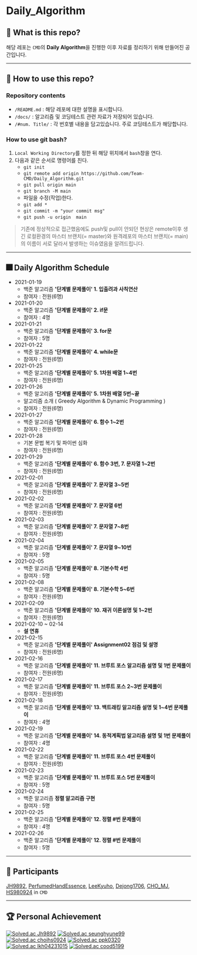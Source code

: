 # Daily_Algorithm

## 🎯 What is this repo?
해당 레포는 `CMD`의 **Daily Algorithm**을 진행한 이후 자료를 정리하기 위해 만들어진 공간입니다.  

___  

## 🎇 How to use this repo?

### Repository contents
- `/README.md` : 해당 레포에 대한 설명을 표시합니다.  
- `/docs/` : 알고리즘 및 코딩테스트 관련 자료가 저장되어 있습니다.  
- `/#num. Title/` : 각 번호별 내용을 담고있습니다. 주로 코딩테스트가 해당합니다.  

### How to use git bash?
1. `Local Working Directory`를 정한 뒤 해당 위치에서 `bash`창을 연다.
2. 다음과 같은 순서로 명령어를 친다.
    - `git init`
    - `git remote add origin https://github.com/Team-CMD/Daily_Algorithm.git`
    - `git pull origin main`
    - `git branch -M main`
    - 파일을 수정(작업)한다.
    - `git add *`
    - `git commit -m "your commit msg"`
    - `git push -u origin  main` 
  

> 기존에 정상적으로 접근했음에도 push및 pull이 안되던 현상은 remote이후 생긴 로컬환경의 마스터 브랜치(= master)와 원격레포의 마스터 브랜치(= main)의 이름이 서로  달라서 발생하는 이슈였음을 알려드립니다.
___  

## 🎆 Daily Algorithm Schedule  

- 2021-01-19
    - 백준 알고리즘 **'단계별 문제풀이' 1. 입출려과 사칙연산**
    - 참여자 : 전원(6명)
- 2021-01-20
    - 백준 알고리즘 **'단계별 문제풀이' 2. if문**
    - 참여자 : 4명
- 2021-01-21
    - 백준 알고리즘 **'단계별 문제풀이' 3. for문**
    - 참여자 : 5명
- 2021-01-22
    - 백준 알고리즘 **'단계별 문제풀이' 4. while문**
    - 참여자 : 전원(6명)
- 2021-01-25
    - 백준 알고리즘 **'단계별 문제풀이' 5. 1차원 배열 1~4번**
    - 참여자 : 전원(6명)
- 2021-01-26
    - 백준 알고리즘 **'단계별 문제풀이' 5. 1차원 배열 5번~끝**
    - 알고리즘 소개 ( Greedy Algorithm & Dynamic Programming )
    - 참여자 : 전원(6명)
- 2021-01-27
    - 백준 알고리즘 **'단계별 문제풀이' 6. 함수 1~2번**
    - 참여자 : 전원(6명)
- 2021-01-28
    - 기본 문법 복기 및 파이썬 심화
    - 참여자 : 전원(6명)
- 2021-01-29
    - 백준 알고리즘 **'단계별 문제풀이' 6. 함수 3번, 7. 문자열 1~2번**
    - 참여자 : 전원(6명)
- 2021-02-01
    - 백준 알고리즘 **'단계별 문제풀이' 7. 문자열 3~5번**
    - 참여자 : 전원(6명)  
- 2021-02-02
    - 백준 알고리즘 **'단계별 문제풀이' 7. 문자열 6번**
    - 참여자 : 전원(6명)    
- 2021-02-03
    - 백준 알고리즘 **'단계별 문제풀이' 7. 문자열 7~8번**
    - 참여자 : 전원(6명)    
- 2021-02-04
    - 백준 알고리즘 **'단계별 문제풀이' 7. 문자열 9~10번**
    - 참여자 : 5명    
- 2021-02-05
    - 백준 알고리즘 **'단계별 문제풀이' 8. 기본수학 4번**
    - 참여자 : 5명    
- 2021-02-08
    - 백준 알고리즘 **'단계별 문제풀이' 8. 기본수학 5~6번**
    - 참여자 : 전원(6명)    
- 2021-02-09
    - 백준 알고리즘 **'단계별 문제풀이' 10. 재귀 이론설명 및 1~2번**
    - 참여자 : 전원(6명)    
- 2021-02-10 ~ 02-14
    - **설 연휴**
- 2021-02-15
    - 백준 알고리즘 **'단계별 문제풀이' Assignment02 점검 및 설명**
    - 참여자 : 전원(6명)    
- 2021-02-16
    - 백준 알고리즘 **'단계별 문제풀이' 11. 브루트 포스 알고리즘 설명 및 1번 문제풀이**
    - 참여자 : 전원(6명) 
- 2021-02-17
    - 백준 알고리즘 **'단계별 문제풀이' 11. 브루트 포스 2~3번 문제풀이**
    - 참여자 : 전원(6명) 
- 2021-02-18
    - 백준 알고리즘 **'단계별 문제풀이' 13. 백트래킹 알고리즘 설명 및 1~4번 문제풀이**
    - 참여자 : 4명 
- 2021-02-19
    - 백준 알고리즘 **'단계별 문제풀이' 14. 동적계획법 알고리즘 설명 및 1번 문제풀이**
    - 참여자 : 4명 
- 2021-02-22
    - 백준 알고리즘 **'단계별 문제풀이' 11. 브루트 포스 4번 문제풀이**
    - 참여자 : 전원(6명) 
- 2021-02-23
    - 백준 알고리즘 **'단계별 문제풀이' 11. 브루트 포스 5번 문제풀이**
    - 참여자 : 5명
- 2021-02-24
    - 백준 알고리즘 **정렬 알고리즘 구현**
    - 참여자 : 5명  
- 2021-02-25
    - 백준 알고리즘 **'단계별 문제풀이' 12. 정렬 #번 문제풀이**
    - 참여자 : 4명  
- 2021-02-26
    - 백준 알고리즘 **'단계별 문제풀이' 12. 정렬 #번 문제풀이**
    - 참여자 : 5명   
___  

## 🎫 Participants

[JH9892](https://github.com/JH9892), 
[PerfumedHandEssence](https://github.com/PerfumedHandEssence), 
[LeeKyuho](https://github.com/RottenTofu), 
[Dejong1706](https://github.com/Dejong1706), 
[CHO_MJ](https://github.com/cood5199), 
[HS980924](https://github.com/HS98094) in `CMD`

___  

## 🏆 Personal Achievement  
[![Solved.ac Jh9892](http://mazassumnida.wtf/api/v2/generate_badge?boj=jhchoi09)](https://solved.ac/jhchoi09/)
[![Solved.ac seunghyune99](http://mazassumnida.wtf/api/v2/generate_badge?boj=seunghyune99)](https://solved.ac/seunghyune99/)  
[![Solved.ac choihs0924](http://mazassumnida.wtf/api/v2/generate_badge?boj=choihs0924)](https://solved.ac/choihs0924/)
[![Solved.ac ppk0320](http://mazassumnida.wtf/api/v2/generate_badge?boj=ppk0320)](https://solved.ac/ppk0320/)  
[![Solved.ac lkh04231015](http://mazassumnida.wtf/api/v2/generate_badge?boj=lkh04231015)](https://solved.ac/lkh04231015/)
[![Solved.ac cood5199](http://mazassumnida.wtf/api/v2/generate_badge?boj=cood5199)](https://solved.ac/cood5199/)  
